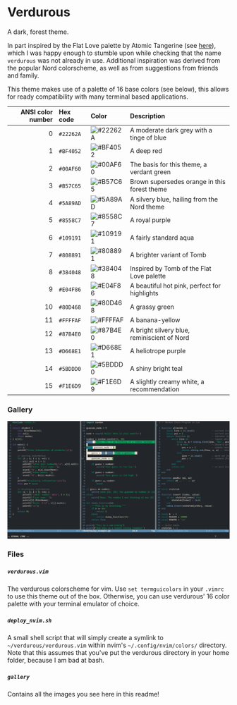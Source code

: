 # Verdurous

A dark, forest theme.

In part inspired by the Flat Love palette by Atomic Tangerine (see [here](https://www.colourlovers.com/palette/3182748/Flat_love)), which I was happy enough to stumble upon while checking that the name `verdurous` was not already in use. Additional inspiration was derived from the popular Nord colorscheme, as well as from suggestions from friends and family.

This theme makes use of a palette of 16 base colors (see below), this allows for ready compatibility with many terminal based applications.

| ANSI color number | Hex code  | Color                             | Description                                  |
|------------------:|:----------|:----------------------------------|:---------------------------------------------|
| 0                 | `#22262A` | ![#22262A](./gallery/#22262A.png) | A moderate dark grey with a tinge of blue    |
| 1                 | `#BF4052` | ![#BF4052](./gallery/#BF4052.png) | A deep red                                   |
| 2                 | `#00AF60` | ![#00AF60](./gallery/#00AF60.png) | The basis for this theme, a verdant green    |
| 3                 | `#B57C65` | ![#B57C65](./gallery/#B57C65.png) | Brown supersedes orange in this forest theme |
| 4                 | `#5A89AD` | ![#5A89AD](./gallery/#5A89AD.png) | A silvery blue, hailing from the Nord theme  |
| 5                 | `#8558C7` | ![#8558C7](./gallery/#8558C7.png) | A royal purple                               |
| 6                 | `#109191` | ![#109191](./gallery/#109191.png) | A fairly standard aqua                       |
| 7                 | `#808891` | ![#808891](./gallery/#808891.png) | A brighter variant of Tomb                   |
| 8                 | `#384048` | ![#384048](./gallery/#384048.png) | Inspired by Tomb of the Flat Love palette    |
| 9                 | `#E04F86` | ![#E04F86](./gallery/#E04F86.png) | A beautiful hot pink, perfect for highlights |
| 10                | `#80D468` | ![#80D468](./gallery/#80D468.png) | A grassy green                               |
| 11                | `#FFFFAF` | ![#FFFFAF](./gallery/#FFFFAF.png) | A banana-yellow                              |
| 12                | `#87B4E0` | ![#87B4E0](./gallery/#87B4E0.png) | A bright silvery blue, reminiscient of Nord  |
| 13                | `#D668E1` | ![#D668E1](./gallery/#D668E1.png) | A heliotrope purple                          |
| 14                | `#5BDDD0` | ![#5BDDD0](./gallery/#5BDDD0.png) | A shiny bright teal                          |
| 15                | `#F1E6D9` | ![#F1E6D9](./gallery/#F1E6D9.png) | A slightly creamy white, a recommendation    |

### Gallery

![Vim with several vertical splits](./gallery/splits.png)

### Files

##### `verdurous.vim`

The verdurous colorscheme for vim. Use `set termguicolors` in your `.vimrc` to use this theme out of the box. Otherwise, you can use verdurous' 16 color palette with your terminal emulator of choice.

##### `deploy_nvim.sh`

A small shell script that will simply create a symlink to `~/verdurous/verdurous.vim` within nvim's `~/.config/nvim/colors/` directory. Note that this assumes that you've put the verdurous directory in your home folder, because I am bad at bash.

##### `gallery`

Contains all the images you see here in this readme!

